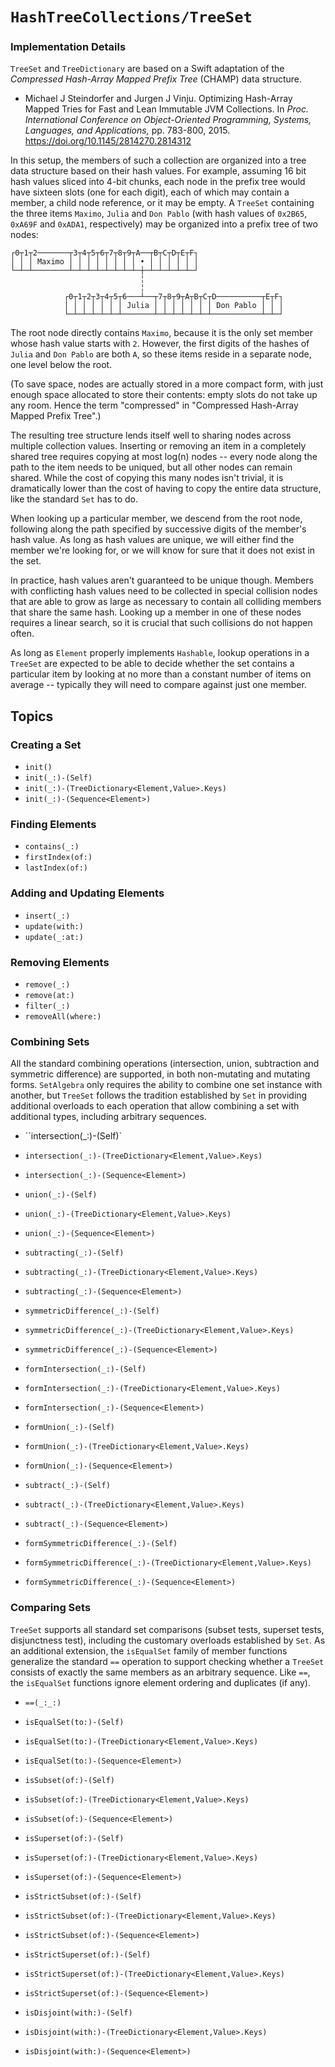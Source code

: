 # ``HashTreeCollections/TreeSet``

### Implementation Details

`TreeSet` and `TreeDictionary` are based on a Swift adaptation
of the *Compressed Hash-Array Mapped Prefix Tree* (CHAMP) data structure.

- Michael J Steindorfer and Jurgen J Vinju. Optimizing Hash-Array Mapped
   Tries for Fast and Lean Immutable JVM Collections. In *Proc.
   International Conference on Object-Oriented Programming, Systems,
   Languages, and Applications,* pp. 783-800, 2015.
   https://doi.org/10.1145/2814270.2814312

In this setup, the members of such a collection are organized into a tree
data structure based on their hash values. For example, assuming 16 bit hash
values sliced into 4-bit chunks, each node in the prefix tree would have
sixteen slots (one for each digit), each of which may contain a member, a
child node reference, or it may be empty. A `TreeSet` containing the
three items `Maximo`, `Julia` and `Don Pablo` (with hash values of `0x2B65`,
`0xA69F` and `0xADA1`, respectively) may be organized into a prefix tree of
two nodes:

```
┌0┬1┬2───────┬3┬4┬5┬6┬7┬8┬9┬A──┬B┬C┬D┬E┬F┐
│ │ │ Maximo │ │ │ │ │ │ │ │ • │ │ │ │ │ │
└─┴─┴────────┴─┴─┴─┴─┴─┴─┴─┴─┼─┴─┴─┴─┴─┴─┘
                             ╎
                             ╎
            ┌0┬1┬2┬3┬4┬5┬6───┴──┬7┬8┬9┬A┬B┬C┬D──────────┬E┬F┐
            │ │ │ │ │ │ │ Julia │ │ │ │ │ │ │ Don Pablo │ │ │
            └─┴─┴─┴─┴─┴─┴───────┴─┴─┴─┴─┴─┴─┴───────────┴─┴─┘
```

The root node directly contains `Maximo`, because it is the only set member
whose hash value starts with `2`. However, the first digits of the hashes of
`Julia` and `Don Pablo` are both `A`, so these items reside in a separate
node, one level below the root.

(To save space, nodes are actually stored in a more compact form, with just
enough space allocated to store their contents: empty slots do not take up
any room. Hence the term "compressed" in "Compressed Hash-Array Mapped
Prefix Tree".)

The resulting tree structure lends itself well to sharing nodes across
multiple collection values. Inserting or removing an item in a completely
shared tree requires copying at most log(n) nodes -- every node along the
path to the item needs to be uniqued, but all other nodes can remain shared.
While the cost of copying this many nodes isn't trivial, it is dramatically
lower than the cost of having to copy the entire data structure, like the
standard `Set` has to do.

When looking up a particular member, we descend from the root node,
following along the path specified by successive digits of the member's hash
value. As long as hash values are unique, we will either find the member
we're looking for, or we will know for sure that it does not exist in the
set.

In practice, hash values aren't guaranteed to be unique though. Members with
conflicting hash values need to be collected in special collision nodes that
are able to grow as large as necessary to contain all colliding members that
share the same hash. Looking up a member in one of these nodes requires a
linear search, so it is crucial that such collisions do not happen often.

As long as `Element` properly implements `Hashable`, lookup operations in a
`TreeSet` are expected to be able to decide whether the set contains a
particular item by looking at no more than a constant number of items on
average -- typically they will need to compare against just one member.

## Topics

### Creating a Set

- ``init()``
- ``init(_:)-(Self)``
- ``init(_:)-(TreeDictionary<Element,Value>.Keys)``
- ``init(_:)-(Sequence<Element>)``

### Finding Elements

- ``contains(_:)``
- ``firstIndex(of:)``
- ``lastIndex(of:)``

### Adding and Updating Elements

- ``insert(_:)``
- ``update(with:)``
- ``update(_:at:)``

### Removing Elements

- ``remove(_:)``
- ``remove(at:)``
- ``filter(_:)``
- ``removeAll(where:)``

### Combining Sets

All the standard combining operations (intersection, union, subtraction and
symmetric difference) are supported, in both non-mutating and mutating forms.
`SetAlgebra` only requires the ability to combine one set instance with another,
but `TreeSet` follows the tradition established by `Set` in providing
additional overloads to each operation that allow combining a set with
additional types, including arbitrary sequences.

- ``intersection(_:)-(Self)`
- ``intersection(_:)-(TreeDictionary<Element,Value>.Keys)``
- ``intersection(_:)-(Sequence<Element>)``

- ``union(_:)-(Self)``
- ``union(_:)-(TreeDictionary<Element,Value>.Keys)``
- ``union(_:)-(Sequence<Element>)``

- ``subtracting(_:)-(Self)``
- ``subtracting(_:)-(TreeDictionary<Element,Value>.Keys)``
- ``subtracting(_:)-(Sequence<Element>)``

- ``symmetricDifference(_:)-(Self)``
- ``symmetricDifference(_:)-(TreeDictionary<Element,Value>.Keys)``
- ``symmetricDifference(_:)-(Sequence<Element>)``

- ``formIntersection(_:)-(Self)``
- ``formIntersection(_:)-(TreeDictionary<Element,Value>.Keys)``
- ``formIntersection(_:)-(Sequence<Element>)``

- ``formUnion(_:)-(Self)``
- ``formUnion(_:)-(TreeDictionary<Element,Value>.Keys)``
- ``formUnion(_:)-(Sequence<Element>)``

- ``subtract(_:)-(Self)``
- ``subtract(_:)-(TreeDictionary<Element,Value>.Keys)``
- ``subtract(_:)-(Sequence<Element>)``

- ``formSymmetricDifference(_:)-(Self)``
- ``formSymmetricDifference(_:)-(TreeDictionary<Element,Value>.Keys)``
- ``formSymmetricDifference(_:)-(Sequence<Element>)``

### Comparing Sets

`TreeSet` supports all standard set comparisons (subset tests, superset
tests, disjunctness test), including the customary overloads established by
`Set`. As an additional extension, the `isEqualSet` family of member functions
generalize the standard `==` operation to support checking whether a
`TreeSet` consists of exactly the same members as an arbitrary sequence.
Like `==`, the `isEqualSet` functions ignore element ordering and duplicates (if
any).

- ``==(_:_:)`` 
- ``isEqualSet(to:)-(Self)`` 
- ``isEqualSet(to:)-(TreeDictionary<Element,Value>.Keys)`` 
- ``isEqualSet(to:)-(Sequence<Element>)`` 

- ``isSubset(of:)-(Self)`` 
- ``isSubset(of:)-(TreeDictionary<Element,Value>.Keys)`` 
- ``isSubset(of:)-(Sequence<Element>)`` 

- ``isSuperset(of:)-(Self)`` 
- ``isSuperset(of:)-(TreeDictionary<Element,Value>.Keys)`` 
- ``isSuperset(of:)-(Sequence<Element>)`` 

- ``isStrictSubset(of:)-(Self)`` 
- ``isStrictSubset(of:)-(TreeDictionary<Element,Value>.Keys)`` 
- ``isStrictSubset(of:)-(Sequence<Element>)`` 

- ``isStrictSuperset(of:)-(Self)`` 
- ``isStrictSuperset(of:)-(TreeDictionary<Element,Value>.Keys)``
- ``isStrictSuperset(of:)-(Sequence<Element>)`` 

- ``isDisjoint(with:)-(Self)``
- ``isDisjoint(with:)-(TreeDictionary<Element,Value>.Keys)``
- ``isDisjoint(with:)-(Sequence<Element>)``
